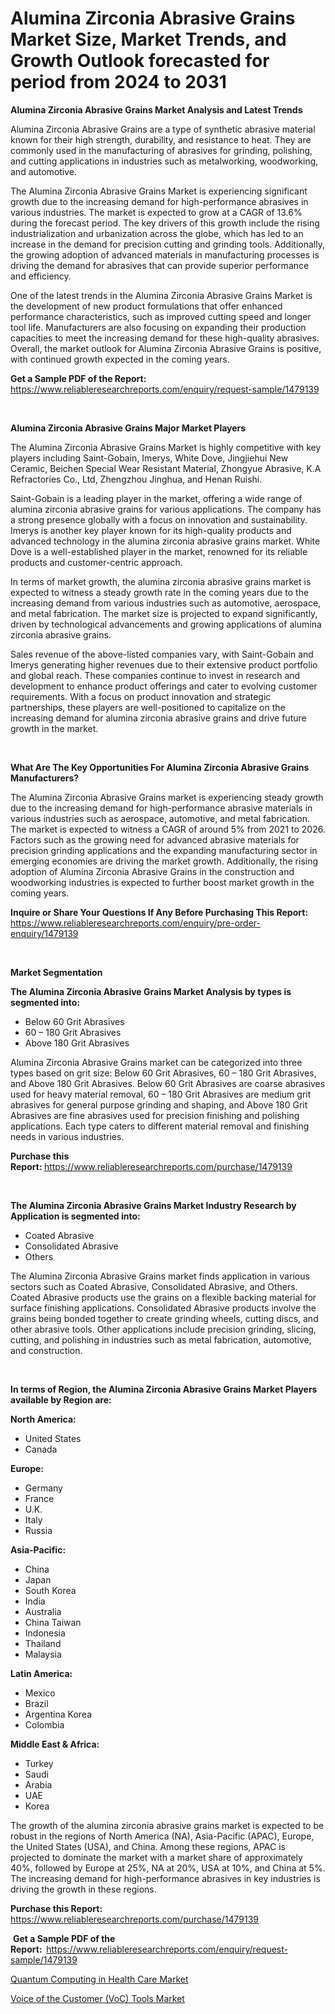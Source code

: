 <p><h1>Alumina Zirconia Abrasive Grains Market Size, Market Trends, and Growth Outlook forecasted for period from 2024 to 2031</h1></p><p><strong>Alumina Zirconia Abrasive Grains Market Analysis and Latest Trends</strong></p>
<p><p>Alumina Zirconia Abrasive Grains are a type of synthetic abrasive material known for their high strength, durability, and resistance to heat. They are commonly used in the manufacturing of abrasives for grinding, polishing, and cutting applications in industries such as metalworking, woodworking, and automotive.</p><p>The Alumina Zirconia Abrasive Grains Market is experiencing significant growth due to the increasing demand for high-performance abrasives in various industries. The market is expected to grow at a CAGR of 13.6% during the forecast period. The key drivers of this growth include the rising industrialization and urbanization across the globe, which has led to an increase in the demand for precision cutting and grinding tools. Additionally, the growing adoption of advanced materials in manufacturing processes is driving the demand for abrasives that can provide superior performance and efficiency.</p><p>One of the latest trends in the Alumina Zirconia Abrasive Grains Market is the development of new product formulations that offer enhanced performance characteristics, such as improved cutting speed and longer tool life. Manufacturers are also focusing on expanding their production capacities to meet the increasing demand for these high-quality abrasives. Overall, the market outlook for Alumina Zirconia Abrasive Grains is positive, with continued growth expected in the coming years.</p></p>
<p><strong>Get a Sample PDF of the Report:&nbsp;</strong> <a href="https://www.reliableresearchreports.com/enquiry/request-sample/1479139">https://www.reliableresearchreports.com/enquiry/request-sample/1479139</a></p>
<p>&nbsp;</p>
<p><strong>Alumina Zirconia Abrasive Grains Major Market Players</strong></p>
<p><p>The Alumina Zirconia Abrasive Grains Market is highly competitive with key players including Saint-Gobain, Imerys, White Dove, Jingjiehui New Ceramic, Beichen Special Wear Resistant Material, Zhongyue Abrasive, K.A Refractories Co., Ltd, Zhengzhou Jinghua, and Henan Ruishi. </p><p>Saint-Gobain is a leading player in the market, offering a wide range of alumina zirconia abrasive grains for various applications. The company has a strong presence globally with a focus on innovation and sustainability. Imerys is another key player known for its high-quality products and advanced technology in the alumina zirconia abrasive grains market. White Dove is a well-established player in the market, renowned for its reliable products and customer-centric approach.</p><p>In terms of market growth, the alumina zirconia abrasive grains market is expected to witness a steady growth rate in the coming years due to the increasing demand from various industries such as automotive, aerospace, and metal fabrication. The market size is projected to expand significantly, driven by technological advancements and growing applications of alumina zirconia abrasive grains.</p><p>Sales revenue of the above-listed companies vary, with Saint-Gobain and Imerys generating higher revenues due to their extensive product portfolio and global reach. These companies continue to invest in research and development to enhance product offerings and cater to evolving customer requirements. With a focus on product innovation and strategic partnerships, these players are well-positioned to capitalize on the increasing demand for alumina zirconia abrasive grains and drive future growth in the market.</p></p>
<p>&nbsp;</p>
<p><strong>What Are The Key Opportunities For Alumina Zirconia Abrasive Grains Manufacturers?</strong></p>
<p><p>The Alumina Zirconia Abrasive Grains market is experiencing steady growth due to the increasing demand for high-performance abrasive materials in various industries such as aerospace, automotive, and metal fabrication. The market is expected to witness a CAGR of around 5% from 2021 to 2026. Factors such as the growing need for advanced abrasive materials for precision grinding applications and the expanding manufacturing sector in emerging economies are driving the market growth. Additionally, the rising adoption of Alumina Zirconia Abrasive Grains in the construction and woodworking industries is expected to further boost market growth in the coming years.</p></p>
<p><strong>Inquire or Share Your Questions If Any Before Purchasing This Report:</strong> <a href="https://www.reliableresearchreports.com/enquiry/pre-order-enquiry/1479139">https://www.reliableresearchreports.com/enquiry/pre-order-enquiry/1479139</a></p>
<p>&nbsp;</p>
<p><strong>Market Segmentation</strong></p>
<p><strong>The Alumina Zirconia Abrasive Grains Market Analysis by types is segmented into:</strong></p>
<p><ul><li>Below 60 Grit Abrasives</li><li>60 – 180 Grit Abrasives</li><li>Above 180 Grit Abrasives</li></ul></p>
<p><p>Alumina Zirconia Abrasive Grains market can be categorized into three types based on grit size: Below 60 Grit Abrasives, 60 – 180 Grit Abrasives, and Above 180 Grit Abrasives. Below 60 Grit Abrasives are coarse abrasives used for heavy material removal, 60 – 180 Grit Abrasives are medium grit abrasives for general purpose grinding and shaping, and Above 180 Grit Abrasives are fine abrasives used for precision finishing and polishing applications. Each type caters to different material removal and finishing needs in various industries.</p></p>
<p><strong>Purchase this Report:&nbsp;</strong><a href="https://www.reliableresearchreports.com/purchase/1479139">https://www.reliableresearchreports.com/purchase/1479139</a></p>
<p>&nbsp;</p>
<p><strong>The Alumina Zirconia Abrasive Grains Market Industry Research by Application is segmented into:</strong></p>
<p><ul><li>Coated Abrasive</li><li>Consolidated Abrasive</li><li>Others</li></ul></p>
<p><p>The Alumina Zirconia Abrasive Grains market finds application in various sectors such as Coated Abrasive, Consolidated Abrasive, and Others. Coated Abrasive products use the grains on a flexible backing material for surface finishing applications. Consolidated Abrasive products involve the grains being bonded together to create grinding wheels, cutting discs, and other abrasive tools. Other applications include precision grinding, slicing, cutting, and polishing in industries such as metal fabrication, automotive, and construction.</p></p>
<p>&nbsp;</p>
<p><strong>In terms of Region, the Alumina Zirconia Abrasive Grains Market Players available by Region are:</strong></p>
<p>
    <p> <strong> North America: </strong>
        <ul>
            <li>United States</li>
            <li>Canada</li>
        </ul>
        </p> 
    <p> <strong> Europe: </strong>
        <ul>
            <li>Germany</li>
            <li>France</li>
            <li>U.K.</li>
            <li>Italy</li>
            <li>Russia</li>
        </ul>
        </p> 
    <p> <strong> Asia-Pacific: </strong>
        <ul>
            <li>China</li>
            <li>Japan</li>
            <li>South Korea</li>
            <li>India</li>
            <li>Australia</li>
            <li>China Taiwan</li>
            <li>Indonesia</li>
            <li>Thailand</li>
            <li>Malaysia</li>
        </ul>
        </p> 
    <p> <strong> Latin America: </strong>
        <ul>
            <li>Mexico</li>
            <li>Brazil</li>
            <li>Argentina Korea</li>
            <li>Colombia</li>
        </ul>
        </p> 
    <p> <strong> Middle East & Africa: </strong>
        <ul>
            <li>Turkey</li>
            <li>Saudi</li>
            <li>Arabia</li>
            <li>UAE</li>
            <li>Korea</li>
        </ul>
    </p>
    </p>
<p><p>The growth of the alumina zirconia abrasive grains market is expected to be robust in the regions of North America (NA), Asia-Pacific (APAC), Europe, the United States (USA), and China. Among these regions, APAC is projected to dominate the market with a market share of approximately 40%, followed by Europe at 25%, NA at 20%, USA at 10%, and China at 5%. The increasing demand for high-performance abrasives in key industries is driving the growth in these regions.</p></p>
<p><strong>Purchase this Report: </strong><a href="https://www.reliableresearchreports.com/purchase/1479139">https://www.reliableresearchreports.com/purchase/1479139</a></p>
<p>&nbsp;<strong>Get a Sample PDF of the Report:&nbsp;&nbsp;</strong><a href="https://www.reliableresearchreports.com/enquiry/request-sample/1479139">https://www.reliableresearchreports.com/enquiry/request-sample/1479139</a></p>
<p><strong></strong></p>
<p><p><a href="https://issuu.com/reportprime-2/docs/quantum-computing-in-health-care-market-size-2030.">Quantum Computing in Health Care Market</a></p><p><a href="https://issuu.com/reportprime-2/docs/voice-of-the-customer-voc-tools-market-size-2030.p">Voice of the Customer (VoC) Tools Market</a></p></p>